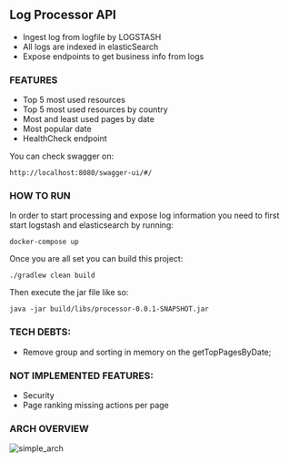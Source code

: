 ## Log Processor API


- Ingest log from logfile by LOGSTASH
- All logs are indexed in elasticSearch
- Expose endpoints to get business info from logs


### FEATURES

- Top 5 most used resources
- Top 5 most used resources by country
- Most and least used pages by date
- Most popular date
- HealthCheck endpoint

You can check swagger on:

```http://localhost:8080/swagger-ui/#/```


### HOW TO RUN
In order to start processing and expose log information you need to first start logstash and elasticsearch by running:

```docker-compose up```

Once you are all set you can build this project:

```./gradlew clean build```

Then execute the jar file like so:

```java -jar build/libs/processor-0.0.1-SNAPSHOT.jar```

### TECH DEBTS:

 - Remove group and sorting in memory on the getTopPagesByDate;


### NOT IMPLEMENTED FEATURES:
 - Security
 - Page ranking missing actions per page

### ARCH OVERVIEW
![simple_arch](simple_arch.png)